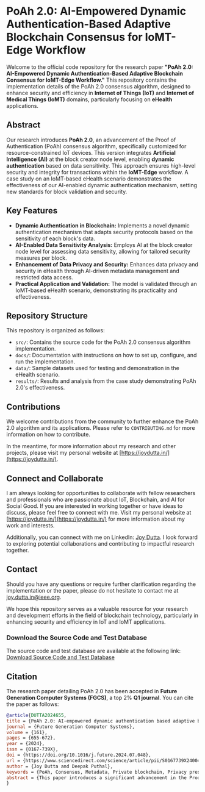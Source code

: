 # PoAh 2.0: AI-Empowered Dynamic Authentication-Based Adaptive Blockchain Consensus for IoMT-Edge Workflow

Welcome to the official code repository for the research paper **"PoAh 2.0: AI-Empowered Dynamic Authentication-Based Adaptive Blockchain Consensus for IoMT-Edge Workflow."** This repository contains the implementation details of the PoAh 2.0 consensus algorithm, designed to enhance security and efficiency in **Internet of Things (IoT)** and **Internet of Medical Things (IoMT)** domains, particularly focusing on **eHealth** applications.

## Abstract

Our research introduces **PoAh 2.0**, an advancement of the Proof of Authentication (PoAh) consensus algorithm, specifically customized for resource-constrained IoT devices. This version integrates **Artificial Intelligence (AI)** at the block creator node level, enabling **dynamic authentication** based on data sensitivity. This approach ensures high-level security and integrity for transactions within the **IoMT-Edge** workflow. A case study on an IoMT-based eHealth scenario demonstrates the effectiveness of our AI-enabled dynamic authentication mechanism, setting new standards for block validation and security.

## Key Features

- **Dynamic Authentication in Blockchain:** Implements a novel dynamic authentication mechanism that adapts security protocols based on the sensitivity of each block's data.
- **AI-Enabled Data Sensitivity Analysis:** Employs AI at the block creator node level for assessing data sensitivity, allowing for tailored security measures per block.
- **Enhancement of Data Privacy and Security:** Enhances data privacy and security in eHealth through AI-driven metadata management and restricted data access.
- **Practical Application and Validation:** The model is validated through an IoMT-based eHealth scenario, demonstrating its practicality and effectiveness.

## Repository Structure

This repository is organized as follows:

- `src/`: Contains the source code for the PoAh 2.0 consensus algorithm implementation.
- `docs/`: Documentation with instructions on how to set up, configure, and run the implementation.
- `data/`: Sample datasets used for testing and demonstration in the eHealth scenario.
- `results/`: Results and analysis from the case study demonstrating PoAh 2.0's effectiveness.



## Contributions

We welcome contributions from the community to further enhance the PoAh 2.0 algorithm and its applications. Please refer to `CONTRIBUTING.md` for more information on how to contribute.

In the meantime, for more information about my research and other projects, please visit my personal website at [https://joydutta.in/](https://joydutta.in/).

## Connect and Collaborate

I am always looking for opportunities to collaborate with fellow researchers and professionals who are passionate about IoT, Blockchain, and AI for Social Good. If you are interested in working together or have ideas to discuss, please feel free to connect with me. Visit my personal website at [https://joydutta.in/](https://joydutta.in/) for more information about my work and interests.

Additionally, you can connect with me on LinkedIn: [Joy Dutta](https://www.linkedin.com/in/joydutta1/). I look forward to exploring potential collaborations and contributing to impactful research together.

## Contact

Should you have any questions or require further clarification regarding the implementation or the paper, please do not hesitate to contact me at joy.dutta.in@ieee.org.

We hope this repository serves as a valuable resource for your research and development efforts in the field of blockchain technology, particularly in enhancing security and efficiency in IoT and IoMT applications.

### Download the Source Code and Test Database
The source code and test database are available at the following link:  
[Download Source Code and Test Database](https://drive.google.com/drive/folders/1fa6CNJCEo-zCoplFS5tZiA4QqokROrkD?usp=sharing)

## Citation

The research paper detailing PoAh 2.0 has been accepted in **Future Generation Computer Systems (FGCS)**, a top 2% **Q1 journal**. You can cite the paper as follows:

```bibtex
@article{DUTTA2024655,
title = {PoAh 2.0: AI-empowered dynamic authentication based adaptive blockchain consensus for IoMT-edge workflow},
journal = {Future Generation Computer Systems},
volume = {161},
pages = {655-672},
year = {2024},
issn = {0167-739X},
doi = {https://doi.org/10.1016/j.future.2024.07.048},
url = {https://www.sciencedirect.com/science/article/pii/S0167739X24004229},
author = {Joy Dutta and Deepak Puthal},
keywords = {PoAh, Consensus, Metadata, Private blockchain, Privacy preserving, AI, IoMT, Edge, eHealth},
abstract = {This paper introduces a significant advancement in the Proof of Authentication (PoAh) consensus algorithm, designed specifically for resource-constrained Internet of Things (IoT) devices. Building upon the foundations of PoAh consensus, this enhanced iteration, known as PoAh 2.0, integrates Artificial Intelligence (AI) at the block creator node level. This novel approach allows for the generation of block transactions embedded with AI-determined sensitivity and other applicable transaction-related metadata, a pioneering concept in this domain. The verifier node, a trusted entity, is tasked with verifying incoming blocks, utilizing the block header and its metadata information to determine authenticity while preserving the privacy of the content of the block’s data. A core innovation of PoAh 2.0 is its dynamic authentication mechanism, which adapts to the sensitivity level of the data within each block, behaving in an adaptive way based on the situation. AI plays a crucial role in this process, ensuring the block’s integrity and security are maintained. To demonstrate the efficacy of this advanced AI-enabled PoAh 2.0 consensus, we conducted a case study in an Internet of Medical Things (IoMT)-based eHealth scenario. The results from this study reveal that our developed dynamic authentication technique not only significantly enhances the original PoAh version but also establishes a new benchmark in block validation and security for eHealth applications. The integration of AI and improved dynamic authentication, calibrated to the security needs of each block, marks a novel and significant stride in blockchain research. This development not only enriches the current understanding of blockchain applications in IoT, but also sets a new direction for future research in secure and efficient blockchain implementations in the IoMT-Edge centric eHealth landscape.}
}







